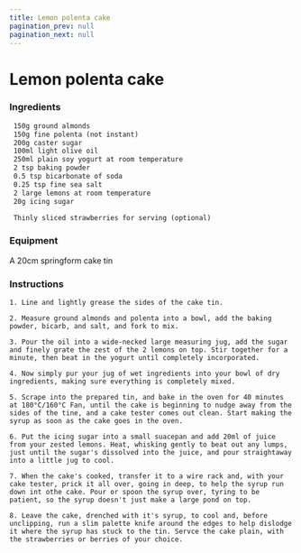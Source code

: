 ```yaml
---
title: Lemon polenta cake
pagination_prev: null
pagination_next: null
---
```


# Lemon polenta cake

### Ingredients

```markdown
 150g ground almonds
 150g fine polenta (not instant)
 200g caster sugar
 100ml light olive oil
 250ml plain soy yogurt at room temperature
 2 tsp baking powder
 0.5 tsp bicarbonate of soda
 0.25 tsp fine sea salt
 2 large lemons at room temperature
 20g icing sugar

 Thinly sliced strawberries for serving (optional)
```
### Equipment

A 20cm springform cake tin

### Instructions

`1. Line and lightly grease the sides of the cake tin.`

`2. Measure ground almonds and polenta into a bowl, add the baking powder, bicarb, and salt, and fork to mix.`

`3. Pour the oil into a wide-necked large measuring jug, add the sugar and finely grate the zest of the 2 lemons on top. Stir together for a minute, then beat in the yogurt until completely incorporated.`

`4. Now simply pur your jug of wet ingredients into your bowl of dry ingredients, making sure everything is completely mixed.`

`5. Scrape into the prepared tin, and bake in the oven for 40 minutes at 180°C/160°C Fan, until the cake is beginning to nudge away from the sides of the tine, and a cake tester comes out clean. Start making the syrup as soon as the cake goes in the oven.`

`6. Put the icing sugar into a small suacepan and add 20ml of juice from your zested lemons. Heat, whisking gently to beat out any lumps, just until the sugar's dissolved into the juice, and pour straightaway into a little jug to cool.`

`7. When the cake's cooked, transfer it to a wire rack and, with your cake tester, prick it all over, going in deep, to help the syrup run down int othe cake. Pour or spoon the syrup over, tyring to be patient, so the syrup doesn't just make a large pond on top.`

`8. Leave the cake, drenched with it's syrup, to cool and, before unclipping, run a slim palette knife around the edges to help dislodge it where the syrup has stuck to the tin. Servce the cake plain, with the strawberries or berries of your choice.`
